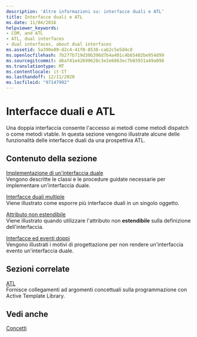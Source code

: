 ```yaml
---
description: 'Altre informazioni su: interfacce duali e ATL'
title: Interfacce duali e ATL
ms.date: 11/04/2016
helpviewer_keywords:
- COM, and ATL
- ATL, dual interfaces
- dual interfaces, about dual interfaces
ms.assetid: 5a390e89-d2c4-41f0-8538-cab2c5e5d4c8
ms.openlocfilehash: 7b277b719d30b398d7b4a401c4b65402be954d99
ms.sourcegitcommit: d6af41e42699628c3e2e6063ec7b03931a49a098
ms.translationtype: MT
ms.contentlocale: it-IT
ms.lasthandoff: 12/11/2020
ms.locfileid: "97147992"
---
```

# <a name="dual-interfaces-and-atl"></a>Interfacce duali e ATL

Una doppia interfaccia consente l'accesso ai metodi come metodi dispatch o come metodi vtable. In questa sezione vengono illustrate alcune delle funzionalità delle interfacce duali da una prospettiva ATL.

## <a name="in-this-section"></a>Contenuto della sezione

[Implementazione di un'interfaccia duale](../atl/implementing-a-dual-interface.md)<br/>
Vengono descritte le classi e le procedure guidate necessarie per implementare un'interfaccia duale.

[Interfacce duali multiple](../atl/multiple-dual-interfaces.md)<br/>
Viene illustrato come esporre più interfacce duali in un singolo oggetto.

[Attributo non estendibile](../atl/nonextensible-attribute.md)<br/>
Viene illustrato quando utilizzare l'attributo non **estendibile** sulla definizione dell'interfaccia.

[Interfacce ed eventi doppi](../atl/dual-interfaces-and-events.md)<br/>
Vengono illustrati i motivi di progettazione per non rendere un'interfaccia evento un'interfaccia duale.

## <a name="related-sections"></a>Sezioni correlate

[ATL](../atl/active-template-library-atl-concepts.md)<br/>
Fornisce collegamenti ad argomenti concettuali sulla programmazione con Active Template Library.

## <a name="see-also"></a>Vedi anche

[Concetti](../atl/active-template-library-atl-concepts.md)
